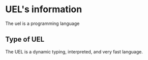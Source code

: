 # UEL's information

The uel is a programming language

## Type of UEL
The UEL is a dynamic typing, interpreted, and very fast language.

